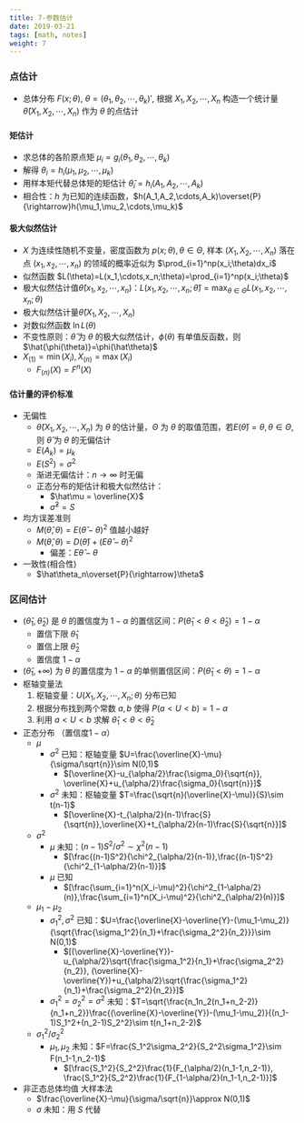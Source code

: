 ```yaml
---
title: 7-参数估计 
date: 2019-03-21
tags: [math, notes]
weight: 7
---
```


### 点估计

* 总体分布 $F(x;\theta)$, $\theta=(\theta_1,\theta_2,\cdots,\theta_k)'$, 根据 $X_1,X_2,\cdots,X_n$ 构造一个统计量 $\hat\theta(X_1,X_2,\cdots,X_n)$ 作为 $\theta$ 的点估计

#### 矩估计

* 求总体的各阶原点矩 $\mu_i=g_i(\theta_1,\theta_2,\cdots,\theta_k)$
* 解得 $\theta_i=h_i(\mu_1,\mu_2,\cdots,\mu_k)$
* 用样本矩代替总体矩的矩估计 $\hat\theta_i=h_i(A_1,A_2,\cdots,A_k)$
* 相合性：$h$ 为已知的连续函数，$h(A_1,A_2,\cdots,A_k)\overset{P}{\rightarrow}h(\mu_1,\mu_2,\cdots,\mu_k)$

#### 极大似然估计

* $X$ 为连续性随机不变量，密度函数为 $p(x;\theta),\theta\in\Theta$, 样本 $(X_1,X_2,\cdots,X_n)$ 落在点 $(x_1,x_2,\cdots,x_n)$ 的领域的概率近似为 $\prod_{i=1}^np(x_i;\theta)dx_i$
* 似然函数 $L(\theta)=L(x_1,\cdots,x_n;\theta)=\prod_{i=1}^np(x_i;\theta)$
* 极大似然估计值$\hat\theta(x_1,x_2,\cdots,x_n)$：$L(x_1,x_2,\cdots,x_n;\hat\theta)=\max_{\theta\in\Theta}L(x_1,x_2,\cdots,x_n;\theta)$
* 极大似然估计量$\hat\theta(X_1,X_2,\cdots,X_n)$
* 对数似然函数 $\ln L(\theta)$
* 不变性原则：$\hat\theta$ 为 $\theta$ 的极大似然估计，$\phi(\theta)$ 有单值反函数，则$\hat{\phi(\theta)}=\phi(\hat\theta)$
* $X_{(1)}=\min(X_i),X_{(n)}=\max(X_i)$
  * $F_{(n)}(X)=F^{n}(X)$

#### 估计量的评价标准

* 无偏性
  * $\hat\theta(X_1,X_2,\cdots,X_n)$ 为 $\theta$ 的估计量，$\Theta$ 为 $\theta$ 的取值范围，若$E(\hat\theta)=\theta,\theta\in\Theta$, 则 $\hat\theta$ 为 $\theta$ 的无偏估计
  * $E(A_k)=\mu_k$
  * $E(S^2)=\sigma^2$
  * 渐进无偏估计：$n\rightarrow\infty$ 时无偏
  * 正态分布的矩估计和极大似然估计：
    * $\hat\mu = \overline{X}$
    * $\hat\sigma^2 = S$
* 均方误差准则
  * $M(\hat\theta,\theta)=E(\hat\theta-\theta)^2$ 值越小越好
  * $M(\hat\theta,\theta)=D(\hat\theta)+(E\hat\theta-\theta)^2$
    * 偏差：$E\hat\theta-\theta$
* 一致性(相合性)
  * $\hat\theta_n\overset{P}{\rightarrow}\theta$

### 区间估计

* $(\hat\theta_1,\hat\theta_2)$ 是 $\theta$ 的置信度为 $1-\alpha$ 的置信区间：$P(\hat\theta_1<\theta<\hat\theta_2)=1-\alpha$
  * 置信下限 $\hat\theta_1$
  * 置信上限 $\hat\theta_2$
  * 置信度 $1-\alpha$
* $(\hat\theta_1,+\infty)$ 为 $\theta$ 的置信度为 $1-\alpha$ 的单侧置信区间：$P(\hat\theta_1<\theta)=1-\alpha$
* 枢轴变量法
  1. 枢轴变量：$U(X_1,X_2,\cdots,X_n;\theta)$ 分布已知
  2. 根据分布找到两个常数 $a,b$ 使得 $P(a<U<b)=1-\alpha$
  3. 利用 $a<U<b$ 求解 $\hat\theta_1<\theta<\hat\theta_2$
* 正态分布 （置信度$1-\alpha$）
  * $\mu$
    * $\sigma^2$ 已知：枢轴变量 $U=\frac{\overline{X}-\mu}{\sigma/\sqrt{n}}\sim N(0,1)$
      * $[\overline{X}-u_{\alpha/2}\frac{\sigma_0}{\sqrt{n}}, \overline{X}+u_{\alpha/2}\frac{\sigma_0}{\sqrt{n}}]$
    * $\sigma^2$ 未知：枢轴变量 $T=\frac{\sqrt{n}(\overline{X}-\mu)}{S}\sim t(n-1)$
      * $[\overline{X}-t_{\alpha/2}(n-1)\frac{S}{\sqrt{n}},\overline{X}+t_{\alpha/2}(n-1)\frac{S}{\sqrt{n}}]$
  * $\sigma^2$
    * $\mu$ 未知：$(n-1)S^2/\sigma^2\sim\chi^2(n-1)$
      * $[\frac{(n-1)S^2}{\chi^2_{\alpha/2}(n-1)},\frac{(n-1)S^2}{\chi^2_{1-\alpha/2}(n-1)}]$
    * $\mu$ 已知
      * $[\frac{\sum_{i=1}^n(X_i-\mu)^2}{\chi^2_{1-\alpha/2}(n)},\frac{\sum_{i=1}^n(X_i-\mu)^2}{\chi^2_{\alpha/2}(n)}]$
  * $\mu_1-\mu_2$
    * $\sigma_1^2,\sigma^2$ 已知：$U=\frac{\overline{X}-\overline{Y}-(\mu_1-\mu_2)}{\sqrt{\frac{\sigma_1^2}{n_1}+\frac{\sigma_2^2}{n_2}}}\sim N(0,1)$
      * $[(\overline{X}-\overline{Y})-u_{\alpha/2}\sqrt{\frac{\sigma_1^2}{n_1}+\frac{\sigma_2^2}{n_2}}, (\overline{X}-\overline{Y})+u_{\alpha/2}\sqrt{\frac{\sigma_1^2}{n_1}+\frac{\sigma_2^2}{n_2}}]$
    * $\sigma_1^2=\sigma_2^2=\sigma^2$ 未知：$T=\sqrt{\frac{n_1n_2(n_1+n_2-2)}{n_1+n_2}}\frac{(\overline{X}-\overline{Y})-(\mu_1-\mu_2)}{(n_1-1)S_1^2+(n_2-1)S_2^2}\sim t(n_1+n_2-2)$
  * $\sigma_1^2/\sigma_2^2$
    * $\mu_1,\mu_2$ 未知：$F=\frac{S_1^2\sigma_2^2}{S_2^2\sigma_1^2}\sim F(n_1-1,n_2-1)$
      * $[\frac{S_1^2}{S_2^2}\frac{1}{F_{\alpha/2}(n_1-1,n_2-1)}, \frac{S_1^2}{S_2^2}\frac{1}{F_{1-\alpha/2}(n_1-1,n_2-1)}]$
* 非正态总体均值 大样本法
  * $\frac{\overline{X}-\mu}{\sigma/\sqrt{n}}\approx N(0,1)$
  * $\sigma$ 未知：用 $S$ 代替
